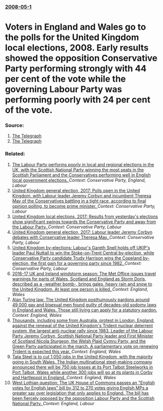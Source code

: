 ### [2008-05-1](/news/2008/05/1/index.md)

#  Voters in England and Wales go to the polls for the United Kingdom local elections, 2008. Early results showed the opposition Conservative Party performing strongly with 44 per cent of the vote while the governing Labour Party was performing poorly with 24 per cent of the vote.




### Source:

1. [The Telegraph](http://www.telegraph.co.uk/news/newstopics/localelections2008/1915828/Local-Election-2008-Tories-eyeing-Labour's-northern-heartlands.html)
2. [The Telegraph](http://www.telegraph.co.uk/news/newstopics/localelections2008/1919672/Local-elections-2008-Labour-takes-a-local-election-hammering.html)

### Related:

1. [ The Labour Party performs poorly in local and regional elections in the UK, with the Scottish National Party winning the most seats in the Scottish Parliament and the Conservatives performing well in English local government elections. ](/news/2007/05/4/the-labour-party-performs-poorly-in-local-and-regional-elections-in-the-uk-with-the-scottish-national-party-winning-the-most-seats-in-the.md) _Context: Conservative Party, England, Labour_
2. [United Kingdom general election, 2017: Polls open in the United Kingdom, with Labour leader Jeremy Corbyn and incumbent Theresa May of the Conservatives battling in a tight race, according to final opinion polling, to become prime minister. ](/news/2017/06/8/united-kingdom-general-election-2017-polls-open-in-the-united-kingdom-with-labour-leader-jeremy-corbyn-and-incumbent-theresa-may-of-the-c.md) _Context: Conservative Party, Labour_
3. [United Kingdom local elections, 2017: Results from yesterday's elections show significant swings towards the Conservative Party and away from the Labour Party. ](/news/2017/05/5/united-kingdom-local-elections-2017-results-from-yesterday-s-elections-show-significant-swings-towards-the-conservative-party-and-away-fro.md) _Context: Conservative Party, Labour_
4. [United Kingdom general election, 2017: Labour leader Jeremy Corbyn debates with Conservative leader Theresa May. ](/news/2017/05/29/united-kingdom-general-election-2017-labour-leader-jeremy-corbyn-debates-with-conservative-leader-theresa-may.md) _Context: Conservative Party, Labour_
5. [United Kingdom by-elections: Labour's Gareth Snell holds off UKIP's leader Paul Nuttall to win the Stoke-on-Trent Central by-election, while Conservative Party candidate Trudy Harrison wins the Copeland by-election, the first gain for a governing party since 1982. ](/news/2017/02/23/united-kingdom-by-elections-labour-s-gareth-snell-holds-off-ukip-s-leader-paul-nuttall-to-win-the-stoke-on-trent-central-by-election-while.md) _Context: Conservative Party, Labour_
6. [2016-17 UK and Ireland windstorm season: The Met Office issues travel warnings for parts of Wales, Scotland and England as Storm Doris, described as a -weather bomb-, brings gales, heavy rain and snow to the United Kingdom. At least one person is killed. ](/news/2017/02/23/2016-17-uk-and-ireland-windstorm-season-the-met-office-issues-travel-warnings-for-parts-of-wales-scotland-and-england-as-storm-doris-de.md) _Context: England, Wales_
7. [Alan Turing law: The United Kingdom posthumously pardons around 49,000 gay and bisexual men found guilty of decades-old sodomy laws in England and Wales. Those still living can apply for a statutory pardon. ](/news/2017/01/31/alan-turing-law-the-united-kingdom-posthumously-pardons-around-49-000-gay-and-bisexual-men-found-guilty-of-decades-old-sodomy-laws-in-engla.md) _Context: England, Wales_
8. [Thousands, including some from Australia, protest in London, England, against the renewal of the United Kingdom's Trident nuclear deterrent system, the largest anti-nuclear rally since 1983. Leader of the Labour Party Jeremy Corbyn, Scottish National Party leader and First Minister of Scotland Nicola Sturgeon, the Welsh Plaid Cymru Party, and the Green Party participated in the march. A parliamentary vote on renewing Trident is expected this year. ](/news/2016/02/27/thousands-including-some-from-australia-protest-in-london-england-against-the-renewal-of-the-united-kingdom-s-trident-nuclear-deterrent.md) _Context: England, Wales_
9. [Tata Steel is to cut 1,050 jobs in the United Kingdom, with the majority going in South Wales. The Indian multinational steel-making company announced there will be 750 job losses at its Port Talbot Steelworks in Port Talbot, Wales while another 300 jobs will go at its plants in Corby and Hartlepool in England. ](/news/2016/01/18/tata-steel-is-to-cut-1-050-jobs-in-the-united-kingdom-with-the-majority-going-in-south-wales-the-indian-multinational-steel-making-company.md) _Context: England, Wales_
10. [West Lothian question: The UK House of Commons passes an "English votes for English laws" bill by 312 to 270 votes giving English MPs a greater say over legislation that only applies to England. The bill has been fiercely opposed by the opposition Labour Party and the Scottish National Party. ](/news/2015/10/22/west-lothian-question-the-uk-house-of-commons-passes-an-english-votes-for-english-laws-bill-by-312-to-270-votes-giving-english-mps-a-grea.md) _Context: England, Labour_

